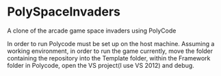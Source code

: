 PolySpaceInvaders
=================

A clone of the arcade game space invaders using PolyCode

In order to run Polycode must be set up on the host machine. Assuming a working environment,
in order to run the game currently, move the folder containing the repository into the Template folder, within the
Framework folder in Polycode, open the VS project(I use VS 2012) and debug.
